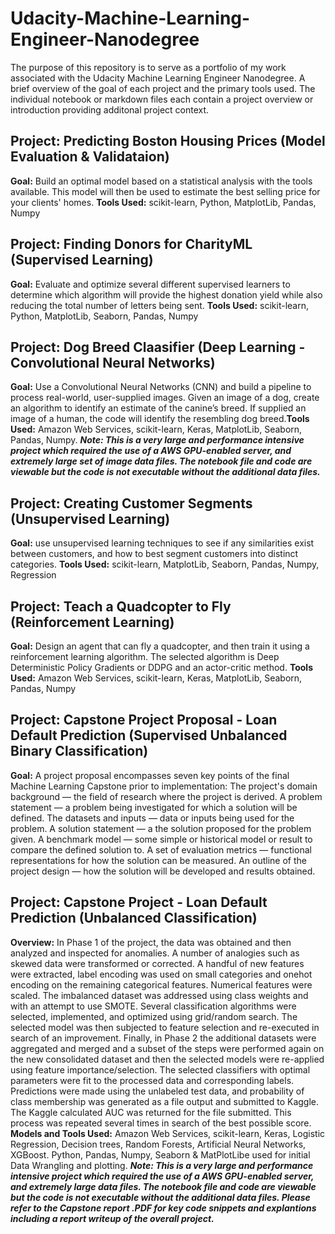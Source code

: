 # Udacity-Machine-Learning-Engineer-Nanodegree

The purpose of this repository is to serve as a portfolio of my work associated with the Udacity Machine Learning Engineer Nanodegree.  A brief overview of the goal of each project and the primary tools used.  The individual notebook or markdown files each contain a project overview or introduction providing additonal project context.

## Project: Predicting Boston Housing Prices (Model Evaluation & Validataion)
**Goal:** Build an optimal model based on a statistical analysis with the tools available. This model will then be used to estimate the best selling price for your clients' homes. **Tools Used:** scikit-learn, Python, MatplotLib, Pandas, Numpy

## Project: Finding Donors for CharityML (Supervised Learning) 
**Goal:** Evaluate and optimize several different supervised learners to determine which algorithm will provide the highest donation yield while also reducing the total number of letters being sent. **Tools Used:** scikit-learn, Python, MatplotLib, Seaborn, Pandas, Numpy

## Project: Dog Breed Claasifier (Deep Learning - Convolutional Neural Networks)
**Goal:** Use a Convolutional Neural Networks (CNN) and build a pipeline to process real-world, user-supplied images. Given an image of a dog, create an algorithm to identify an estimate of the canine’s breed. If supplied an image of a human, the code will identify the resembling dog breed.**Tools Used:** Amazon Web Services, scikit-learn, Keras, MatplotLib, Seaborn, Pandas, Numpy. _**Note: This is a very large and performance intensive project which required the use of a AWS GPU-enabled server, and extremely large set of image data files.  The notebook file and code are viewable but the code is not executable without the additional data files.**_

## Project: Creating Customer Segments (Unsupervised Learning)
**Goal:** use unsupervised learning techniques to see if any similarities exist between customers, and how to best segment customers into distinct categories. **Tools Used:** scikit-learn, MatplotLib, Seaborn, Pandas, Numpy, Regression

## Project: Teach a Quadcopter to Fly (Reinforcement Learning)
**Goal:**  Design an agent that can fly a quadcopter, and then train it using a reinforcement learning algorithm.  The selected algorithm is Deep Deterministic Policy Gradients or DDPG and an actor-critic method. **Tools Used:** Amazon Web Services, scikit-learn, Keras, MatplotLib, Seaborn, Pandas, Numpy  

## Project: Capstone Project Proposal - Loan Default Prediction (Supervised Unbalanced Binary Classification)
**Goal:** A project proposal encompasses seven key points of the final Machine Learning Capstone prior to implementation: The project's domain background — the field of research where the project is derived.  A problem statement — a problem being investigated for which a solution will be defined.  The datasets and inputs — data or inputs being used for the problem.  A solution statement — a the solution proposed for the problem given.  A benchmark model — some simple or historical model or result to compare the defined solution to.  A set of evaluation metrics — functional representations for how the solution can be measured.  An outline of the project design — how the solution will be developed and results obtained.

## Project: Capstone Project - Loan Default Prediction (Unbalanced Classification)
**Overview:** In Phase 1 of the project, the data was obtained and then analyzed and inspected for anomalies. A number of analogies such as skewed data were transformed or corrected. A handful of new features were extracted, label encoding was used on small categories and onehot encoding on the remaining categorical features. Numerical features were scaled. The imbalanced dataset was addressed using class weights and with an attempt to use SMOTE. Several classification algorithms were selected, implemented, and optimized using grid/random search. The selected model was then subjected to feature selection and re-executed in search of an improvement. Finally, in Phase 2 the additional datasets were aggregated and merged and a subset of the steps were performed again on the new consolidated dataset and then the selected models were re-applied using feature importance/selection. The selected classifiers with optimal parameters were fit to the processed data and corresponding labels. Predictions were made using the unlabeled test data, and probability of class membership was generated as a file output and submitted to Kaggle. The Kaggle calculated AUC was returned for the file submitted. This process was repeated several times in search of the best possible score. **Models and Tools Used:**  Amazon Web Services, scikit-learn, Keras, Logistic Regression, Decision trees, Random Forests, Artificial Neural Networks, XGBoost. Python, Pandas, Numpy, Seaborn & MatPlotLibe used for initial Data Wrangling and plotting.  _**Note: This is a very large and performance intensive project which required the use of a AWS GPU-enabled server, and extremely large data files.  The notebook file and code are viewable but the code is not executable without the additional data files.  Please refer to the Capstone report .PDF for key code snippets and explantions including a report writeup of the overall project.**_
 
